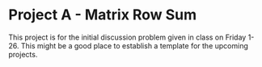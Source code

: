 # Project A - Matrix Row Sum

This project is for the initial discussion problem given in class on Friday
1-26. This might be a good place to establish a template for the upcoming
projects.
